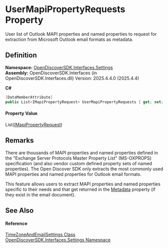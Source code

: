 # UserMapiPropertyRequests Property


User list of Outlook MAPI properties and named properties to request for extraction from Microsoft Outlook email formats as metadata.



## Definition
**Namespace:** <a href="a1516a26-c3bc-5b32-80d1-92d32506d831">OpenDiscoverSDK.Interfaces.Settings</a>  
**Assembly:** OpenDiscoverSDK.Interfaces (in OpenDiscoverSDK.Interfaces.dll) Version: 2025.4.4.0 (2025.4.4)

**C#**
``` C#
[DataMemberAttribute]
public List<IMapiPropertyRequest> UserMapiPropertyRequests { get; set; }
```



#### Property Value
List(<a href="dcf42947-4236-4ac8-3e63-1b334778cbac">IMapiPropertyRequest</a>)

## Remarks

There are thousands of MAPI properties and named properties defined in the "Exchange Server Protocols Master Property List" (MS-OXPROPS) specification (and also vendor custom defined property sets of named properties). The Open Discover SDK only extracts the most commonly used MAPI properties and named properties for Outlook email formats.

This feature allows users to extract MAPI properties and named properties specific to their needs and that get returned in the <a href="f6759da6-46fa-d113-da7f-5575ec427ada">Metadata</a> property (if they exist in the email document).


## See Also


#### Reference
<a href="2a6fdb19-95d1-bebd-c800-493c20a75b7e">TimeZoneAndEmailSettings Class</a>  
<a href="a1516a26-c3bc-5b32-80d1-92d32506d831">OpenDiscoverSDK.Interfaces.Settings Namespace</a>  
